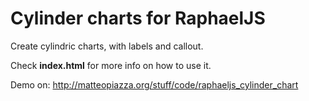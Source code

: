 Cylinder charts for RaphaelJS
==============
Create cylindric charts, with labels and callout.

Check **index.html** for more info on how to use it.

Demo on: http://matteopiazza.org/stuff/code/raphaeljs_cylinder_chart
